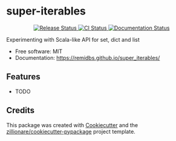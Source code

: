 # super-iterables


<p align="center">
<a href="https://pypi.python.org/pypi/super_iterables">
    <img src="https://img.shields.io/pypi/v/super_iterables.svg"
        alt = "Release Status">
</a>

<a href="https://github.com/remidbs/super_iterables/actions">
    <img src="https://github.com/remidbs/super_iterables/actions/workflows/main.yml/badge.svg?branch=release" alt="CI Status">
</a>

<a href="https://remidbs.github.io/super_iterables/">
    <img src="https://img.shields.io/website/https/remidbs.github.io/super_iterables/index.html.svg?label=docs&down_message=unavailable&up_message=available" alt="Documentation Status">
</a>

</p>


Experimenting with Scala-like API for set, dict and list


* Free software: MIT
* Documentation: <https://remidbs.github.io/super_iterables/>


## Features

* TODO

## Credits

This package was created with [Cookiecutter](https://github.com/audreyr/cookiecutter) and the [zillionare/cookiecutter-pypackage](https://github.com/zillionare/cookiecutter-pypackage) project template.

